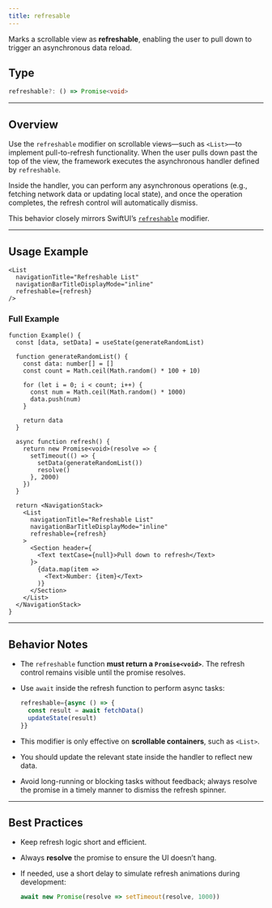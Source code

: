 ```yaml
---
title: refresable
---
```

Marks a scrollable view as **refreshable**, enabling the user to pull down to trigger an asynchronous data reload.

## Type

```ts
refreshable?: () => Promise<void>
```

---

## Overview

Use the `refreshable` modifier on scrollable views—such as `<List>`—to implement pull-to-refresh functionality. When the user pulls down past the top of the view, the framework executes the asynchronous handler defined by `refreshable`.

Inside the handler, you can perform any asynchronous operations (e.g., fetching network data or updating local state), and once the operation completes, the refresh control will automatically dismiss.

This behavior closely mirrors SwiftUI’s [`refreshable`](https://developer.apple.com/documentation/swiftui/view/refreshable%28action:%29) modifier.

---

## Usage Example

```tsx
<List
  navigationTitle="Refreshable List"
  navigationBarTitleDisplayMode="inline"
  refreshable={refresh}
/>
```

### Full Example

```tsx
function Example() {
  const [data, setData] = useState(generateRandomList)

  function generateRandomList() {
    const data: number[] = []
    const count = Math.ceil(Math.random() * 100 + 10)

    for (let i = 0; i < count; i++) {
      const num = Math.ceil(Math.random() * 1000)
      data.push(num)
    }

    return data
  }

  async function refresh() {
    return new Promise<void>(resolve => {
      setTimeout(() => {
        setData(generateRandomList())
        resolve()
      }, 2000)
    })
  }

  return <NavigationStack>
    <List
      navigationTitle="Refreshable List"
      navigationBarTitleDisplayMode="inline"
      refreshable={refresh}
    >
      <Section header={
        <Text textCase={null}>Pull down to refresh</Text>
      }>
        {data.map(item =>
          <Text>Number: {item}</Text>
        )}
      </Section>
    </List>
  </NavigationStack>
}
```

---

## Behavior Notes

* The `refreshable` function **must return a `Promise<void>`**. The refresh control remains visible until the promise resolves.
* Use `await` inside the refresh function to perform async tasks:

  ```ts
  refreshable={async () => {
    const result = await fetchData()
    updateState(result)
  }}
  ```
* This modifier is only effective on **scrollable containers**, such as `<List>`.
* You should update the relevant state inside the handler to reflect new data.
* Avoid long-running or blocking tasks without feedback; always resolve the promise in a timely manner to dismiss the refresh spinner.

---

## Best Practices

* Keep refresh logic short and efficient.
* Always **resolve** the promise to ensure the UI doesn’t hang.
* If needed, use a short delay to simulate refresh animations during development:

  ```ts
  await new Promise(resolve => setTimeout(resolve, 1000))
  ```